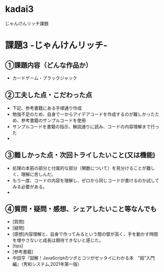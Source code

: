 # kadai3
じゃんけんリッチ課題
# 課題3 -じゃんけんリッチ-

## ①課題内容（どんな作品か）
- カードゲーム・ブラックジャック

## ②工夫した点・こだわった点
- 下記、参考書籍にある手順通り作成
- 勉強不足のため、自身で一からアイデアコードを作成するのが難しかったため、参考書籍のサンプルコードを使用
- サンプルコードを書籍の指示、解説通りに読み、コードの内容理解まで行った
- 

## ③難しかった点・次回トライしたいこと(又は機能)
- 処理の本筋の部分と付属的な部分（関数について）を見分けることが難しく、理解に苦しんだ。
- もう一度、コードの内容を理解し、ゼロから同じコードが書けるのか試してみる必要がある。
- 

## ④質問・疑問・感想、シェアしたいこと等なんでも
- [質問]
- [疑問]
- [感想]内容理解と、自身で作ってみるという間の壁が高く、手を動かす時間を増やさないと成長は期待できないと感じた。
- [tips]
- [参考書籍]
- 中田亨『図解！JavaScriptのツボとコツがゼッタイにわかる本　”超”入門編』（秀和システム,2021年第一版）
